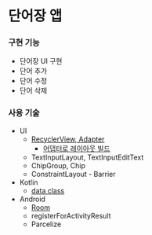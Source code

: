 # 단어장 앱

### 구현 기능
- 단어장 UI 구현
- 단어 추가
- 단어 수정
- 단어 삭제


### 사용 기술
- UI
    - [RecyclerView, Adapter](https://developer.android.com/guide/topics/ui/layout/recyclerview?hl=ko)
        - [어댑터로 레이아웃 빌드](https://developer.android.com/guide/topics/ui/declaring-layout?hl=ko#AdapterViews)
    - TextInputLayout, TextInputEditText
    - ChipGroup, Chip
    - ConstraintLayout - Barrier
- Kotlin
    - [data class](https://kotlinlang.org/docs/data-classes.html)
- Android
    - [Room](https://developer.android.com/training/data-storage/room?hl=ko)
    - registerForActivityResult
    - Parcelize